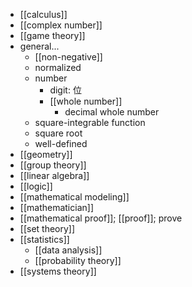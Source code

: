 - [[calculus]]
- [[complex number]]
- [[game theory]]
- general...
    - [[non-negative]]
    - normalized
    - number
        - digit: 位
        - [[whole number]]
            - decimal whole number
    - square-integrable function
    - square root
    - well-defined
- [[geometry]]
- [[group theory]]
- [[linear algebra]]
- [[logic]]
- [[mathematical modeling]]
- [[mathematician]]
- [[mathematical proof]]; [[proof]]; prove
- [[set theory]]
- [[statistics]]
    - [[data analysis]]
    - [[probability theory]]
- [[systems theory]]
